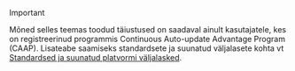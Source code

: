 > [!IMPORTANT]
> Mõned selles teemas toodud täiustused on saadaval ainult kasutajatele, kes on registreerinud programmis Continuous Auto-update Advantage Program (CAAP). Lisateabe saamiseks standardsete ja suunatud väljalasete kohta vt [Standardsed ja suunatud platvormi väljalasked](../../get-started/public-preview-releases.md).
